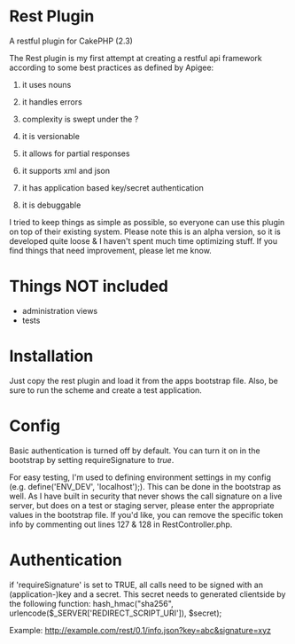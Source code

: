 Rest Plugin
====

A restful plugin for CakePHP (2.3)

The Rest plugin is my first attempt at creating a restful api framework according to some best practices as defined by Apigee:

1) it uses nouns

2) it handles errors

3) complexity is swept under the ?

4) it is versionable

5) it allows for partial responses

6) it supports xml and json

7) it has application based key/secret authentication

8) it is debuggable

I tried to keep things as simple as possible, so everyone can use this plugin on top of their existing system. Please note this is an alpha version, so it is developed quite loose & I haven't spent much time optimizing stuff. If you find things that need improvement, please let me know.

Things NOT included
====
- administration views
- tests


Installation
====

Just copy the rest plugin and load it from the apps bootstrap file. Also, be sure to run the scheme and create a test application.

Config
====

Basic authentication is turned off by default. You can turn it on in the bootstrap by setting requireSignature to *true*.

For easy testing, I'm used to defining environment settings in my config (e.g. define('ENV_DEV', 'localhost');). This can be done in the bootstrap as well. As I have built in security that never shows the call signature on a live server, but does on a test or staging server, please enter the appropriate values in the bootstrap file. If you'd like, you can remove the specific token info by commenting out lines 127 & 128 in RestController.php.

Authentication
====
if 'requireSignature' is set to TRUE, all calls need to be signed with an (application-)key and a secret. This secret needs to generated clientside by the following function: hash_hmac("sha256", urlencode($_SERVER['REDIRECT_SCRIPT_URI']), $secret);

Example: http://example.com/rest/0.1/info.json?key=abc&signature=xyz